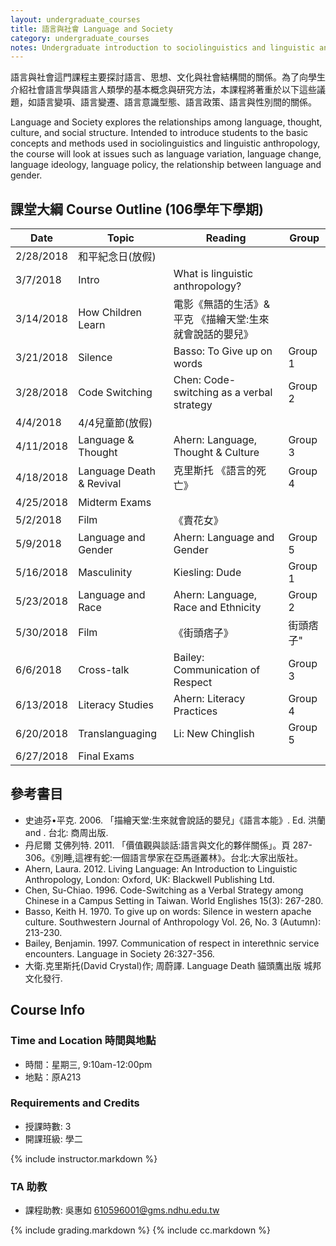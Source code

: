 ```yaml
---
layout: undergraduate_courses
title: 語言與社會 Language and Society
category: undergraduate_courses
notes: Undergraduate introduction to sociolinguistics and linguistic anthropology.
---
```



語言與社會這門課程主要探討語言、思想、文化與社會結構間的關係。為了向學生介紹社會語言學與語言人類學的基本概念與研究方法，本課程將著重於以下這些議題，如語言變項、語言變遷、語言意識型態、語言政策、語言與性別間的關係。

Language and Society explores the relationships among language, thought, culture, and social structure. Intended to introduce students to the basic concepts and methods used in sociolinguistics and linguistic anthropology, the course will look at issues such as language variation, language change, language ideology, language policy, the relationship between language and gender.

## 課堂大綱 Course Outline (106學年下學期)

| Date | Topic | Reading | Group |
| ---- | ----- | ------- | ----- |
| 2/28/2018 | 和平紀念日(放假) |   |   |
| 3/7/2018 | Intro | What is linguistic anthropology? |   |
| 3/14/2018 | How Children Learn | 電影《無語的生活》& 平克 《描繪天堂:生來就會說話的嬰兒》 |   |
| 3/21/2018 | Silence | Basso: To Give up on words | Group 1 |
| 3/28/2018 | Code Switching | Chen: Code-switching as a verbal strategy  | Group 2 |
| 4/4/2018 | 4/4兒童節(放假) |   |   |
| 4/11/2018 | Language & Thought | Ahern: Language, Thought & Culture | Group 3 |
| 4/18/2018 | Language Death & Revival | 克里斯托 《語言的死亡》 | Group 4 |
| 4/25/2018 | Midterm Exams |   |   |
| 5/2/2018 | Film | 《賣花女》 |   |
| 5/9/2018 | Language and Gender | Ahern: Language and Gender | Group 5 |
| 5/16/2018 | Masculinity | Kiesling: Dude | Group 1 |
| 5/23/2018 | Language and Race | Ahern: Language, Race and Ethnicity | Group 2 |
| 5/30/2018 | Film | 《街頭痞子》 | 街頭痞子" |
| 6/6/2018 | Cross-talk | Bailey: Communication of Respect | Group 3 |
| 6/13/2018 | Literacy Studies | Ahern: Literacy Practices | Group 4 |
| 6/20/2018 | Translanguaging | Li: New Chinglish  | Group 5 |
| 6/27/2018 | Final Exams |   |   |

## 參考書目
* 史迪芬•平克. 2006. 「描繪天堂:生來就會說話的嬰兒」《語言本能》. Ed. 洪蘭 and . 台北: 商周出版.  
* 丹尼爾 艾佛列特. 2011. 「價值觀與談話:語言與文化的夥伴關係」。頁 287-306。《別睡,這裡有蛇:一個語言學家在亞馬遜叢林》。台北:大家出版社。
* Ahern, Laura. 2012. Living Language: An Introduction to Linguistic Anthropology, London: Oxford, UK: Blackwell Publishing Ltd. 
* Chen, Su-Chiao. 1996. Code-Switching as a Verbal Strategy among Chinese in a Campus Setting in Taiwan. World Englishes 15(3): 267-280.
* Basso, Keith H. 1970. To give up on words: Silence in western apache culture. Southwestern Journal of Anthropology Vol. 26, No. 3 (Autumn): 213-230.
* Bailey, Benjamin. 1997. Communication of respect in interethnic service encounters. Language in Society 26:327-356.
* 大衛.克里斯托(David Crystal)作; 周蔚譯. Language Death 貓頭鷹出版 城邦文化發行.


## Course Info

### Time and Location 時間與地點
* 時間：星期三, 9:10am-12:00pm
* 地點：原A213

### Requirements and Credits
* 授課時數: 3
* 開課班級: 學二

{% include instructor.markdown %}

### TA 助教
* 課程助教: 吳惠如 <610596001@gms.ndhu.edu.tw>


{% include grading.markdown %}
{% include cc.markdown %}